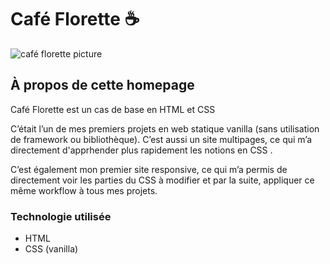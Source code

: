 # Café Florette :coffee:


![café florette picture](https://cafe-dgwebcreation.netlify.app/asset/images/capture1.png)

## À propos de cette homepage

Café Florette est un cas de base en HTML et CSS

C’était l’un de mes premiers projets en web statique vanilla (sans utilisation de framework ou bibliothèque). C’est aussi un site multipages, ce qui m’a directement d'apprhender plus rapidement les notions en CSS .

C’est également mon premier site responsive, ce qui m’a permis de directement voir les parties du CSS à modifier et par la suite, appliquer ce même workflow à tous mes projets.

### Technologie utilisée
+ HTML
+ CSS (vanilla)

